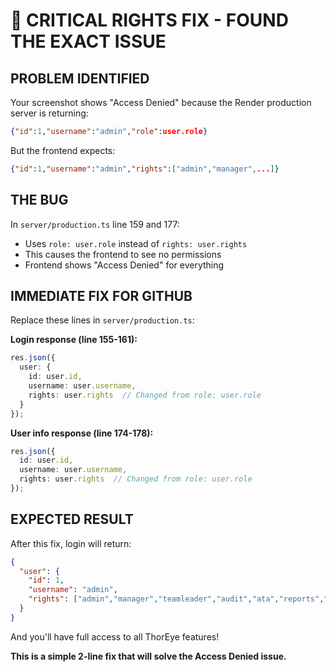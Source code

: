 # 🚨 CRITICAL RIGHTS FIX - FOUND THE EXACT ISSUE

## PROBLEM IDENTIFIED
Your screenshot shows "Access Denied" because the Render production server is returning:
```json
{"id":1,"username":"admin","role":user.role}
```

But the frontend expects:
```json
{"id":1,"username":"admin","rights":["admin","manager",...]}
```

## THE BUG
In `server/production.ts` line 159 and 177:
- Uses `role: user.role` instead of `rights: user.rights`
- This causes the frontend to see no permissions
- Frontend shows "Access Denied" for everything

## IMMEDIATE FIX FOR GITHUB
Replace these lines in `server/production.ts`:

**Login response (line 155-161):**
```typescript
res.json({ 
  user: { 
    id: user.id,
    username: user.username,
    rights: user.rights  // Changed from role: user.role
  } 
});
```

**User info response (line 174-178):**
```typescript
res.json({ 
  id: user.id,
  username: user.username,
  rights: user.rights  // Changed from role: user.role
});
```

## EXPECTED RESULT
After this fix, login will return:
```json
{
  "user": {
    "id": 1,
    "username": "admin",
    "rights": ["admin","manager","teamleader","audit","ata","reports","dashboard","buildForm","userManage","createLowerUsers","masterAuditor","debug","deleteForm","editForm","createForm","superAdmin"]
  }
}
```

And you'll have full access to all ThorEye features!

**This is a simple 2-line fix that will solve the Access Denied issue.**